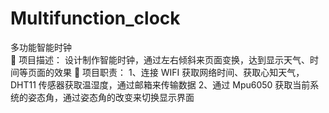 # Multifunction_clock
多功能智能时钟 						                                  
	项目描述：	设计制作智能时钟，通过左右倾斜来页面变换，达到显示天气、时间等页面的效果
	项目职责：	1、连接 WIFI 获取网络时间、获取心知天气， DHT11 传感器获取温湿度，通过邮箱来传输数据
			      	2、通过 Mpu6050 获取当前系统的姿态角，通过姿态角的改变来切换显示界面			
